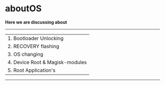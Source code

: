 # aboutOS

**Here we are discussing about**

<hr/>
<table>
  <tr>  
  <td>1. Bootloader Unlocking</td>
  </tr>
  <tr>
  <td>2. RECOVERY flashing</td>
  </tr>
  <tr>
  <td>3. OS changing</td>
  </tr>
  <tr>
  <td>4. Device Root & Magisk-modules </td>
  </tr>
  <tr>
  <td>5. Root Application's</td>
  </tr>
</table>
<hr/>
